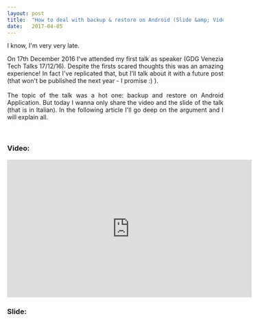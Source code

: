 ```yaml
---
layout: post
title:  "How to deal with backup & restore on Android (Slide &amp; Video) "
date:   2017-04-05
---
```


<p class="intro"><span class="dropcap" align="justify">I </span>know, I'm very very
late.
<br>
<p align="justify"> On 17th December 2016 I've attended my first talk as speaker (GDG Venezia Tech Talks 17/12/16).
Despite the firsts scared thoughts this was an amazing experience!
In fact I've replicated that, but I'll talk about it with a future post (that won't be published the next year -
I promise :) ).
<br>
<br>
The topic of the talk was a hot one: backup and restore on Android Application. But
today I wanna only share the video and the slide of the talk (that is in Italian). In the following
article I'll go deep on the argument and I will explain all.
</P>
<br>

<p><h3>Video:</h3>

<iframe width="570" height="321" src="https://www.youtube.com/embed/B792Y0Rri0c" frameborder="0" allowfullscreen></iframe>

<p><h3>Slide:</h3>

<script async class="speakerdeck-embed" data-id="b044fe42b08a44cbae65c599d03a1233" data-ratio="1" src="//speakerdeck.com/assets/embed.js"></script>
